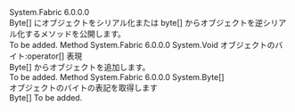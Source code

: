 <Type Name="IByteSerializable" FullName="System.Fabric.IByteSerializable">
  <TypeSignature Language="C#" Value="public interface IByteSerializable" />
  <TypeSignature Language="ILAsm" Value=".class public interface auto ansi abstract IByteSerializable" />
  <TypeSignature Language="DocId" Value="T:System.Fabric.IByteSerializable" />
  <TypeSignature Language="VB.NET" Value="Public Interface IByteSerializable" />
  <TypeSignature Language="F#" Value="type IByteSerializable = interface" />
  <AssemblyInfo>
    <AssemblyName>System.Fabric</AssemblyName>
    <AssemblyVersion>6.0.0.0</AssemblyVersion>
  </AssemblyInfo>
  <Interfaces />
  <Docs>
    <summary>
      <para>Byte[] にオブジェクトをシリアル化または byte[] からオブジェクトを逆シリアル化するメソッドを公開します。</para>
    </summary>
    <remarks>To be added.</remarks>
  </Docs>
  <Members>
    <Member MemberName="FromBytes">
      <MemberSignature Language="C#" Value="public void FromBytes (byte[] data);" />
      <MemberSignature Language="ILAsm" Value=".method public hidebysig newslot virtual instance void FromBytes(unsigned int8[] data) cil managed" />
      <MemberSignature Language="DocId" Value="M:System.Fabric.IByteSerializable.FromBytes(System.Byte[])" />
      <MemberSignature Language="VB.NET" Value="Public Sub FromBytes (data As Byte())" />
      <MemberSignature Language="F#" Value="abstract member FromBytes : byte[] -&gt; unit" Usage="iByteSerializable.FromBytes data" />
      <MemberType>Method</MemberType>
      <AssemblyInfo>
        <AssemblyName>System.Fabric</AssemblyName>
        <AssemblyVersion>6.0.0.0</AssemblyVersion>
      </AssemblyInfo>
      <ReturnValue>
        <ReturnType>System.Void</ReturnType>
      </ReturnValue>
      <Parameters>
        <Parameter Name="data" Type="System.Byte[]" />
      </Parameters>
      <Docs>
        <param name="data">オブジェクトのバイト:operator[] 表現</param>
        <summary>
            Byte[] からオブジェクトを追加します。
            </summary>
        <remarks>To be added.</remarks>
      </Docs>
    </Member>
    <Member MemberName="ToBytes">
      <MemberSignature Language="C#" Value="public byte[] ToBytes ();" />
      <MemberSignature Language="ILAsm" Value=".method public hidebysig newslot virtual instance unsigned int8[] ToBytes() cil managed" />
      <MemberSignature Language="DocId" Value="M:System.Fabric.IByteSerializable.ToBytes" />
      <MemberSignature Language="VB.NET" Value="Public Function ToBytes () As Byte()" />
      <MemberSignature Language="F#" Value="abstract member ToBytes : unit -&gt; byte[]" Usage="iByteSerializable.ToBytes " />
      <MemberType>Method</MemberType>
      <AssemblyInfo>
        <AssemblyName>System.Fabric</AssemblyName>
        <AssemblyVersion>6.0.0.0</AssemblyVersion>
      </AssemblyInfo>
      <ReturnValue>
        <ReturnType>System.Byte[]</ReturnType>
      </ReturnValue>
      <Parameters />
      <Docs>
        <summary>
            オブジェクトのバイトの表記を取得します
            </summary>
        <returns>Byte[]</returns>
        <remarks>To be added.</remarks>
      </Docs>
    </Member>
  </Members>
</Type>